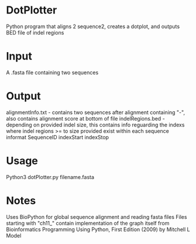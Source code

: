 # DotPlotter
Python program that aligns 2 sequence2, creates a dotplot, and outputs BED file of indel regions

# Input
A .fasta file containing two sequences
# Output
alignmentInfo.txt - contains two sequences after alignment containing "-", also contains alignment score at bottom of file
indelRegions.bed  - depending on provided indel size, this contains info reguarding the indexs where indel regions >= to size provided exist within each sequence informat SequenceID indexStart indexStop

# Usage 
Python3 dotPlotter.py filename.fasta

# Notes
Uses BioPython for global sequence alignment and reading fasta files
Files starting with "ch11_" contain implementation of the graph itself from Bioinformatics Programming Using Python, First Edition (2009)
by Mitchell L Model
